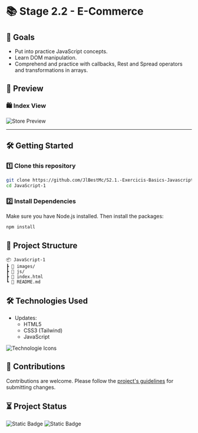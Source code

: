 # 📚 Stage 2.2 - E-Commerce


## 🧠 Goals

- Put into practice JavaScript concepts.
- Learn DOM manipulation.
- Comprehend and practice with callbacks, Rest and Spread operators and transformations in arrays.

## 🎥 Preview

### 🛍️ Index View
![Store Preview](preview/javascript.gif)

---

## 🛠️ Getting Started

### 1️⃣ Clone this repository

```bash
git clone https://github.com/JlBestMc/S2.1.-Exercicis-Basics-Javascript.git
cd JavaScript-1
```

### 2️⃣ Install Dependencies

Make sure you have Node.js installed. Then install the packages:

```bash
npm install
```

## 📁 Project Structure

```
📦 JavaScript-1
┣ 📂 images/
┣ 📂 js/
┣ 📄 index.html
┗ 📄 README.md
```

## 🛠 Technologies Used

- Updates:
    - HTML5
    - CSS3 (Tailwind)
    - JavaScript


![Technologie Icons](https://skillicons.dev/icons?i=html,css,tailwind,js "Technologie Icons")

## 🤝 Contributions

Contributions are welcome. Please follow the [project's guidelines](CONTRIBUTING.md) for submitting changes.

## ⏳ Project Status

![Static Badge](https://img.shields.io/badge/Complete-Complete?style=flat-square&label=Status) ![Static Badge](https://img.shields.io/badge/Pending-Revision?style=flat-square&label=Revision&color=yellow)
